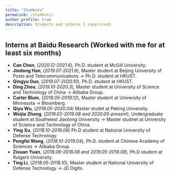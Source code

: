 ```yaml
---
title: "Students"
permalink: /students/
author_profile: true
description: Students and interns I supervised.
---
```


Interns at Baidu Research (Worked with me for at least six months)
---
* **Can Chen**, (*2020.12-2021.6*), Ph.D. student at McGill University.
* **Jindong Han**, (*2019.07-2021.6*), Master student at Beijing University of Posts and Telecommunications -> Ph.D. student at HKUST.
* **Qingyu Guo**, (*2019.07-2020.10*), Ph.D. student at HKUST.
* **Ding Zhou**, (*2019.10-2020.3*), Master student at University of Science and Technology of China -> Alibaba Group.
* **Carter Blum**, (*2019.05-2019.12*), Master student at University of Minnesota -> Bloomberg.
* **Qiyu Wu**, (*2019.05-2020.04*) Master studet at Peking University. 
* **Weijia Zhang**, (*2019.02-2019.08 and 2020.05-present*), Undergraduate student at Southwest Jiaotong University -> Master studnet at University of Science and Technology of China.
* **Ying Xu**, (*2018.10-2019.06*) Ph.D student at National University of Defense Technology.
* **Pengfei Wang**, (*2018.10-2019.04*), Ph.D. student at Chinese Academy of Sciences -> Alibaba Group.
* **Zixuan Yuan**, (*2018.06-2018.08 and 2019.05-2019.08*), Ph.D student at Rutgers University.
* **Ting Li**, (*2018.05-2018.10*), Master student at National University of Defense Technology -> JD Digits.

